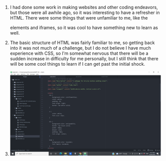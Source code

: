 1. I had done some work in making websites and other coding endeavors, but those were all awhile ago, so it was interesting to have a refresher in HTML. There were some things that were unfamiliar to me, like the <div> elements and iframes, so it was cool to have something new to learn as well.

2. The basic structure of HTML was fairly familiar to me, so getting back into it was not much of a challenge, but I do not believe I have much experience with CSS, so I'm somewhat nervous that there will be a sudden increase in difficulty for me personally, but I still think that there will be some cool things to learn if I can get past the initial shock.

3. ![Screenshot](./images/assignment-09-screenshot.png)
